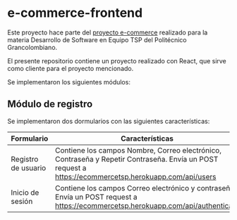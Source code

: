 # e-commerce-frontend

Este proyecto hace parte del [proyecto e-commerce](https://github.com/users/davidauza-engineer/projects/1) realizado para la materia Desarrollo de Software en Equipo TSP del Politécnico Grancolombiano.

El presente repositorio contiene un proyecto realizado con React, que sirve como cliente para el proyecto mencionado.

Se implementaron los siguientes módulos:

## Módulo de registro

Se implementaron dos dormularios con las siguientes características:

| Formulario | Características |
-------------|-----------------|
Registro de usuario | Contiene los campos Nombre, Correo electrónico, Contraseña y Repetir Contraseña. Envía un POST request a https://ecommercetsp.herokuapp.com/api/users |
Inicio de sesión | Contiene los campos Correo electrónico y contraseña. Envía un POST request a https://ecommercetsp.herokuapp.com/api/authenticate |
